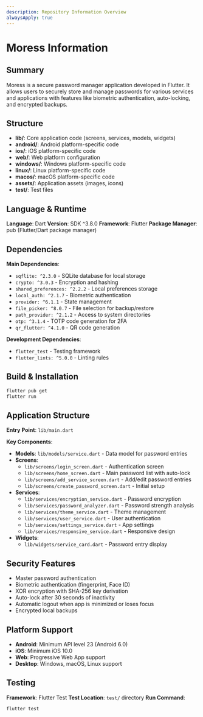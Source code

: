 ```yaml
---
description: Repository Information Overview
alwaysApply: true
---
```


# Moress Information

## Summary
Moress is a secure password manager application developed in Flutter. It allows users to securely store and manage passwords for various services and applications with features like biometric authentication, auto-locking, and encrypted backups.

## Structure
- **lib/**: Core application code (screens, services, models, widgets)
- **android/**: Android platform-specific code
- **ios/**: iOS platform-specific code
- **web/**: Web platform configuration
- **windows/**: Windows platform-specific code
- **linux/**: Linux platform-specific code
- **macos/**: macOS platform-specific code
- **assets/**: Application assets (images, icons)
- **test/**: Test files

## Language & Runtime
**Language**: Dart
**Version**: SDK ^3.8.0
**Framework**: Flutter
**Package Manager**: pub (Flutter/Dart package manager)

## Dependencies
**Main Dependencies**:
- `sqflite: ^2.3.0` - SQLite database for local storage
- `crypto: ^3.0.3` - Encryption and hashing
- `shared_preferences: ^2.2.2` - Local preferences storage
- `local_auth: ^2.1.7` - Biometric authentication
- `provider: ^6.1.1` - State management
- `file_picker: ^8.0.7` - File selection for backup/restore
- `path_provider: ^2.1.2` - Access to system directories
- `otp: ^3.1.4` - TOTP code generation for 2FA
- `qr_flutter: ^4.1.0` - QR code generation

**Development Dependencies**:
- `flutter_test` - Testing framework
- `flutter_lints: ^5.0.0` - Linting rules

## Build & Installation
```bash
flutter pub get
flutter run
```

## Application Structure
**Entry Point**: `lib/main.dart`

**Key Components**:
- **Models**: `lib/models/service.dart` - Data model for password entries
- **Screens**:
  - `lib/screens/login_screen.dart` - Authentication screen
  - `lib/screens/home_screen.dart` - Main password list with auto-lock
  - `lib/screens/add_service_screen.dart` - Add/edit password entries
  - `lib/screens/create_password_screen.dart` - Initial setup
- **Services**:
  - `lib/services/encryption_service.dart` - Password encryption
  - `lib/services/password_analyzer.dart` - Password strength analysis
  - `lib/services/theme_service.dart` - Theme management
  - `lib/services/user_service.dart` - User authentication
  - `lib/services/settings_service.dart` - App settings
  - `lib/services/responsive_service.dart` - Responsive design
- **Widgets**:
  - `lib/widgets/service_card.dart` - Password entry display

## Security Features
- Master password authentication
- Biometric authentication (fingerprint, Face ID)
- XOR encryption with SHA-256 key derivation
- Auto-lock after 30 seconds of inactivity
- Automatic logout when app is minimized or loses focus
- Encrypted local backups

## Platform Support
- **Android**: Minimum API level 23 (Android 6.0)
- **iOS**: Minimum iOS 10.0
- **Web**: Progressive Web App support
- **Desktop**: Windows, macOS, Linux support

## Testing
**Framework**: Flutter Test
**Test Location**: `test/` directory
**Run Command**:
```bash
flutter test
```